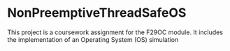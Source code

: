 # NonPreemptiveThreadSafeOS
This project is a coursework assignment for the F29OC module. It includes the implementation of an Operating System (OS) simulation
